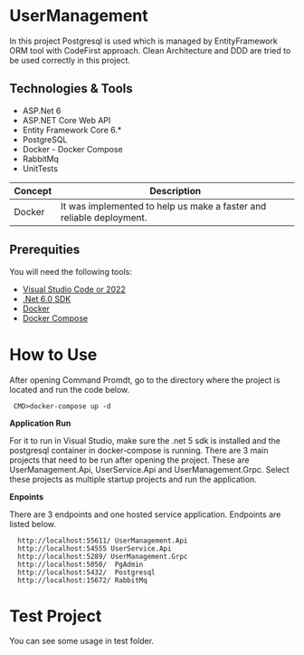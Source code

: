 # UserManagement 

In this project Postgresql is used which is managed by EntityFramework ORM tool with CodeFirst approach.
Clean Architecture and DDD are tried to be used correctly in this project.

## Technologies & Tools

* ASP.Net 6
* ASP.NET Core Web API
* Entity Framework Core 6.*
* PostgreSQL
* Docker - Docker Compose
* RabbitMq
* UnitTests

| Concept | Description |
| --- | --- |
| Docker | It was implemented to help us make a faster and reliable deployment. |

## Prerequities

You will need the following tools:

* [Visual Studio Code or 2022](https://www.visualstudio.com/downloads/) 
* [.Net 6.0 SDK](https://dotnet.microsoft.com/download/dotnet/6.0)
* [Docker](https://www.docker.com/)
* [Docker Compose](https://docs.docker.com/compose/)


# How to Use
 After opening Command Promdt, go to the directory where the project is located and run the code below.
```
 CMD>docker-compose up -d
```
**Application Run**

For it to run in Visual Studio, make sure the .net 5 sdk is installed and the postgresql container in docker-compose is running. There are 3 main projects that need to be run after opening the project. These are UserManagement.Api, UserService.Api and UserManagement.Grpc. 
Select these projects as multiple startup projects and run the application.

**Enpoints**

There are 3 endpoints and one hosted service application. Endpoints are listed below.

```
  http://localhost:55611/ UserManagement.Api
  http://localhost:54555 UserService.Api
  http://localhost:5289/ UserManagement.Grpc
  http://localhost:5050/  PgAdmin
  http://localhost:5432/  Postgresql
  http://localhost:15672/ RabbitMq
```


# Test Project
You can see some usage in test folder.